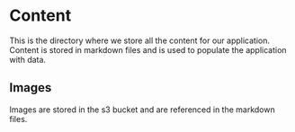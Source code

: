 # Content

This is the directory where we store all the content for our application.
Content is stored in markdown files and is used to populate the application with data.

## Images

Images are stored in the s3 bucket and are referenced in the markdown files.
